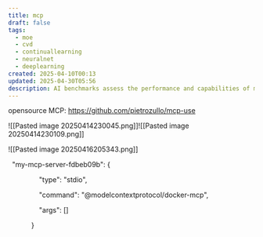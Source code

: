 ```yaml
---
title: mcp
draft: false
tags:
  - moe
  - cvd
  - continuallearning
  - neuralnet
  - deeplearning
created: 2025-04-10T00:13
updated: 2025-04-30T05:56
description: AI benchmarks assess the performance and capabilities of models in standardized tasks.
---
```

opensource MCP:
https://github.com/pietrozullo/mcp-use



![[Pasted image 20250414230045.png]]![[Pasted image 20250414230109.png]]


![[Pasted image 20250416205343.png]]


  "my-mcp-server-fdbeb09b": {

                "type": "stdio",

                "command": "@modelcontextprotocol/docker-mcp",

                "args": []

            }
